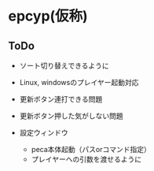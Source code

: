 # epcyp(仮称)

## ToDo
- ソート切り替えできるように
- Linux, windowsのプレイヤー起動対応
- 更新ボタン連打できる問題
- 更新ボタン押した気がしない問題

- 設定ウィンドウ
  - peca本体起動（パスorコマンド指定）
  - プレイヤーへの引数を渡せるように

